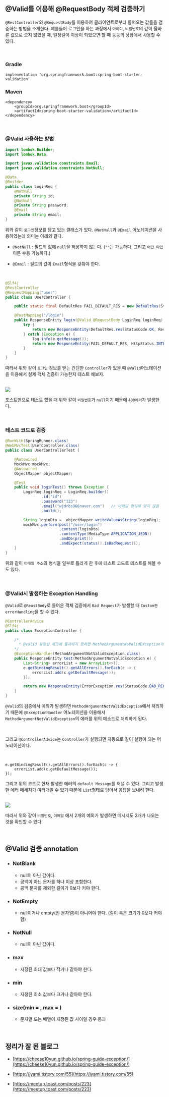 ## @Valid를 이용해 @RequestBody 객체 검증하기

`@RestController`와 `@RequestBody`를 이용하여 클라이언트로부터 들어오는 값들을 검증하는 방법을 소개한다.
예를들어 로그인을 하는 과정에서 `아이디`, `비밀번호`의 값이 올바른 값으로 오지 않았을 때, 일정길이 이상이 되었으면
할 때 등등의 상황에서 사용할 수 있다.

<br>

### Gradle

```
implementation 'org.springframework.boot:spring-boot-starter-validation'
```

### Maven

```
<dependency>
    <groupId>org.springframework.boot</groupId>
    <artifactId>spring-boot-starter-validation</artifactId>
</dependency>
```

<br>


### @Valid 사용하는 방법

```java
import lombok.Builder;
import lombok.Data;

import javax.validation.constraints.Email;
import javax.validation.constraints.NotNull;

@Data
@Builder
public class LoginReq {
    @NotNull
    private String id;
    @NotNull
    private String password;
    @Email
    private String email;
}
```

위와 같이 `로그인`정보를 담고 있는 클래스가 있다. `@NotNull`과 `@Email` 어노테이션을 사용하였는데 의미는 아래와 같다.

* `@NotNull` : 필드의 값에 `null`을 허용하지 않는다. (`""`는 가능하다. 그리고 `어떤 타입`이든 수용 가능하다.)

* `@Email` : 필드의 값이 `Email`형식을 갖춰야 한다. 

<br>

```java
@Slf4j
@RestController
@RequestMapping("user")
public class UserController {

    public static final DefaultRes FAIL_DEFAULT_RES = new DefaultRes(StatusCode.INTERNAL_SERVER_ERROR, ResponseMessage.INTERNAL_SERVER_ERROR);

    @PostMapping("/login")
    public ResponseEntity login(@Valid @RequestBody LoginReq loginReq) {
        try {
            return new ResponseEntity(DefaultRes.res(StatusCode.OK, ResponseMessage.LOGIN_SUCCESS), HttpStatus.OK);
        } catch (Exception e) {
            log.info(e.getMessage());
            return new ResponseEntity(FAIL_DEFAULT_RES, HttpStatus.INTERNAL_SERVER_ERROR);
        }
    }
}
```

따라서 위와 같이 `로그인` 정보를 받는 간단한 `Controller`가 있을 때 `@Valid`어노테이션을 이용해서 실제 객체 검증이 가능한지 테스트 해보자.

<br>

<img src="https://user-images.githubusercontent.com/45676906/93712204-60bb3c80-fb8f-11ea-92ec-9a883c220f4e.png">

<br> 

포스트맨으로 테스트 했을 때 위와 같이 `비밀번호`가 `null`이기 때문에 `400에러`가 발생한다.

<br>

### 테스트 코드로 검증

```java
@RunWith(SpringRunner.class)
@WebMvcTest(UserController.class)
public class UserControllerTest {

    @Autowired
    MockMvc mockMvc;
    @Autowired
    ObjectMapper objectMapper;

    @Test
    public void loginTest() throws Exception {
        LoginReq loginReq = LoginReq.builder()
                .id("id")
                .password("123")
                .email("wjdrbs966naver.com")   // 이메일 형식에 맞지 않음
                .build();

        String loginDto =  objectMapper.writeValueAsString(loginReq);
        mockMvc.perform(post("/user/login")
                        .content(loginDto)
                        .contentType(MediaType.APPLICATION_JSON))
                        .andDo(print())
                        .andExpect(status().isBadRequest());
    }
}
```

위와 같이 `이메일 주소`의 형식을 일부로 틀리게 한 후에 테스트 코드로 테스트를 해볼 수도 있다.

<br>

### @Valid시 발생하는 Exception Handling

`@Valid`로 `@ReustBody`로 들어온 객체 검증에서 `Bad Request`가 발생할 때 `Custom한 errorHandling`을 할 수 있다.

```java
@ControllerAdvice
@Slf4j
public class ExceptionController {

    /*
      * @valid 유효성 체크에 통과하지 못하면 MethodArgumentNoValidException이 발생한다.
    */
    @ExceptionHandler(MethodArgumentNotValidException.class)
    public ResponseEntity test(MethodArgumentNotValidException e) {
        List<String> errorList = new ArrayList<>();
        e.getBindingResult().getAllErrors().forEach(c -> {
            errorList.add(c.getDefaultMessage());
        });

        return new ResponseEntity(ErrorException.res(StatusCode.BAD_REQUEST, errorList), HttpStatus.INTERNAL_SERVER_ERROR);
    }
}
```

`@Valid`의 검증에서 예외가 발생하면 `MethodArgumentNotValidException`에서 처리하기 때문에 `@ExceptionHandler` 어노테이션을 이용해서
`MethodArgumentNotValidException`의 에러를 위의 메소드로 처리하게 된다.

<br>

그리고 `@ControllerAdvice`는 `Controller`가 실행되면 자동으로 같이 실행이 되는 어노테이션이다. 

<br>

```
e.getBindingResult().getAllErrors().forEach(c -> {
    errorList.add(c.getDefaultMessage());
});
```

그리고 위의 코드로 현재 발생한 에러의 `default Message`를 꺼낼 수 있다. 그리고 발생한 에러 메세지가 여러개일 수 있기 때문에
`List`형태로 담아서 응답을 보내려 한다.

<br>

<img src="https://user-images.githubusercontent.com/45676906/93714589-c19e4100-fb9e-11ea-9426-bda9c53dbb1c.png">

<br>


따라서 위와 같이 `비밀번호`, `이메일` 에서 2개의 예외가 발생하면 메시지도 2개가 나오는 것을 확인할 수 있다.


<br>


## @Valid 검증 annotation

* ### NotBlank
    * null이 아닌 값이다.
    * 공백이 아닌 문자를 하나 이상 포함한다.
    * 공백 문자를 제외한 길이가 0보다 커야 한다.
    
* ### NotEmpty
    * null이거나 empty(빈 문자열)이 아니어야 한다. (길이 혹은 크기가 0보다 커야함)
    
* ### NotNull
    *  null이 아닌 값이다.
    
* ### max
    * 지정된 최대 값보다 작거나 같아야 한다.
    
* ### min
    * 지정된 최소 값보다 크거나 같아야 한다.
    
* ### size(min = , max = )
    * 문자열 또는 배열이 지정된 값 사이일 경우 통과
    

<br>

## 정리가 잘 된 블로그

* [https://cheese10yun.github.io/spring-guide-exception/](https://cheese10yun.github.io/spring-guide-exception/)

* [https://jyami.tistory.com/55](https://jyami.tistory.com/55)

* [https://meetup.toast.com/posts/223](https://meetup.toast.com/posts/223)
